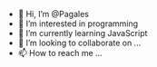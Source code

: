 - 👋 Hi, I’m @Pagales
- 👀 I’m interested in programming
- 🌱 I’m currently learning JavaScript
- 💞️ I’m looking to collaborate on ...
- 📫 How to reach me ...

<!---
Pagales/Pagales is a ✨ special ✨ repository because its `README.md` (this file) appears on your GitHub profile.
You can click the Preview link to take a look at your changes.
--->
